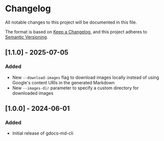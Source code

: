 # Changelog

All notable changes to this project will be documented in this file.

The format is based on [Keep a Changelog](https://keepachangelog.com/en/1.0.0/),
and this project adheres to [Semantic Versioning](https://semver.org/spec/v2.0.0.html).

## [1.1.0] - 2025-07-05

### Added

- New `--download-images` flag to download images locally instead of using Google's content URIs in the generated Markdown
- New `--images-dir` parameter to specify a custom directory for downloaded images

## [1.0.0] - 2024-06-01

### Added

- Initial release of gdocs-md-cli
